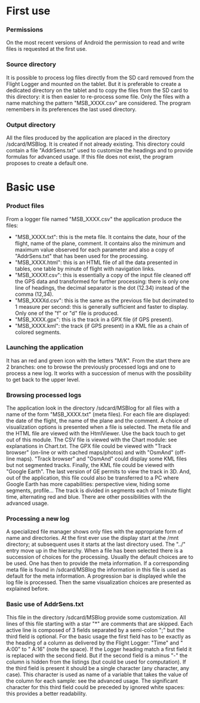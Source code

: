 # First use
### Permissions
On the most recent versions of Android the permission to read and write
files is requested at the first use.

### Source directory
It is possible to process log files directly from the SD card
removed from the Flight Logger and mounted on the tablet.
But it is preferable to create a dedicated directory on the tablet
and to copy the files from the SD card to this directory:
it is then easier to re-process some file.
Only the files with a name matching the pattern
"MSB_XXXX.csv" are considered.
The program remembers in its preferences the last used directory.

### Output directory
All the files produced by the application are placed in
the directory /sdcard/MSBlog. It is created if
not already existing.
This directory could contain a file "AddrSens.txt"
used to customize the headings and to provide formulas
for advanced usage. If this file does not exist,
the program proposes to create a default one.

# Basic use
### Product files
From a logger file named "MSB_XXXX.csv" the application
produce the files:

* "MSB_XXXX.txt": this is the meta file. It contains the date,
       hour of the flight, name of the plane, comment.
       It contains also the minimum and maximum value observed
       for each parameter and also a copy of "AddrSens.txt"
       that has been used for the processing.
* "MSB_XXXX.html": this is an HTML file of all the data presented
       in tables, one table by minute of flight with navigation
       links.
* "MSB_XXXXf.csv": this is essentially a copy of the input
       file cleaned off the GPS data and transformed for further
       processing: there is only one line of headings, the 
       decimal separator is the dot (12.34) instead of the
       comma (12,34).
* "MSB_XXXXd.csv": this is the same as the previous file but decimated
       to 1 measure per second: this is generally sufficient and
       faster to display. Only one of the "f" or "d" file is produced.
* "MSB_XXXX.gpx": this is the track in a GPX file (if GPS present).
* "MSB_XXXX.kml": the track (if GPS present) in a KML file as a chain
       of colored segments.

### Launching the application
It has an red and green icon with the letters "M/K".
From the start there are 2 branches: one to browse the previously
processed logs and one to process a new log.
It works with a succession of menus with the possibility to get
back to the upper level.

### Browsing processed logs
The application look in the directory /sdcard/MSBlog for all files with
a name of the form "MSB_XXXX.txt" (meta files). 
For each file are displayed: the date of the flight, the name of 
the plane and the comment.
A choice of visualization options is presented when a file is selected.
The meta file and the HTML file are viewed with the HtmlViewer.
Use the back touch to get out of this module.
The CSV file is viewed with the Chart module: see explanations in Chart.txt.
The GPX file could be viewed with "Track browser" (on-line or with
cached maps/photos) and with "OsmAnd" (off-line maps).
"Track browser" and "OsmAnd" could display some KML files but not
segmented tracks.
Finally, the KML file could be viewed with "Google Earth". 
The last version of GE permits to view the track in 3D.
And, out of the application, this file could also be transferred to 
a PC where Google Earth has more capabilities: perspective view, 
hiding some segments, profile...
The track is divided in segments each of 1 minute flight time,
alternating red and blue. There are other possibilities with
the advanced usage.

### Processing a new log
A specialized file manager shows only files with the appropriate 
form of name and directories. At the first ever use
the display start at the /mnt directory; at subsequent uses it
starts at the last directory used. The "../" entry move up in the hierarchy.
When a file has been selected there is a succession of choices
for the processing. Usually the default choices are to be used.
One has then to provide the meta information. If a corresponding
meta file is found in /sdcard/MSBlog the information in this
file is used as default for the meta information.
A progression bar is displayed while the log file is processed.
Then the same visualization choices are presented as explained before.

### Basic use of AddrSens.txt
This file in the directory /sdcard/MSBlog provide some customization.
All lines of this file starting with a star "\*" are comments that
are skipped.
Each active line is composed of 3 fields separated by a semi-colon ";"
but the third field is optional.
For the basic usage the first field has to be exactly as the heading of
a column as delivered by the Flight Logger: "Time" and " A:00" to " A:16"
(note the space). If the Logger heading match a first field it is replaced
with the second field. But if the second field is a minus "-" the column
is hidden from the listings (but could be used for computation).
If the third field is present it should be a single character (any character,
any case). This character is used as name of a variable that takes the
value of the column for each sample: see the advanced usage.
The significant character for this third field could be preceded
by ignored white spaces: this provides a better readability.

